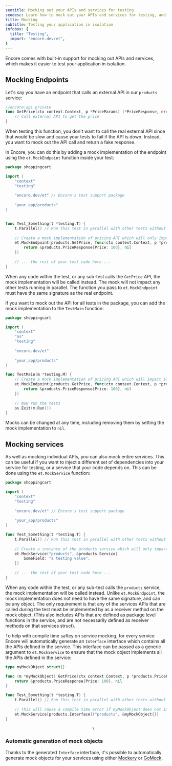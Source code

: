 ```yaml
---
seotitle: Mocking out your APIs and services for testing
seodesc: Learn how to mock out your APIs and services for testing, and how to use the built-in mocking support in Encore.
title: Mocking
subtitle: Testing your application in isolation
infobox: {
  title: "Testing",
  import: "encore.dev/et",
}
---
```


Encore comes with built-in support for mocking out APIs and services, which makes it easier to test your application in
isolation.

## Mocking Endpoints

Let's say you have an endpoint that calls an external API in our `products` service:

```go
//encore:api private
func GetPrice(ctx context.Context, p *PriceParams) (*PriceResponse, error) {
    // Call external API to get the price
}
```

When testing this function, you don't want to call the real external API since that would be slow and cause your tests
to fail if the API is down. Instead, you want to mock out the API call and return a fake response.

In Encore, you can do this by adding a mock implementation of the endpoint using the `et.MockEndpoint` function inside your test:

```go
package shoppingcart

import (
	"context"
	"testing"
	
	"encore.dev/et" // Encore's test support package
	
	"your_app/products"
)


func Test_Something(t *testing.T) {
	t.Parallel() // Run this test in parallel with other tests without the mock implementation interfering
	
	// Create a mock implementation of pricing API which will only impact this test and any sub-tests
	et.MockEndpoint(products.GetPrice, func(ctx context.Context, p *products.PriceParams) (*products.PriceResponse, error) {
		return &products.PriceResponse{Price: 100}, nil
	})
	
	// ... the rest of your test code here ...
} 
```

When any code within the test, or any sub-test calls the `GetPrice` API, the mock implementation will be called instead.
The mock will not impact any other tests running in parallel. The function you pass to `et.MockEndpoint` must have the same
signature as the real endpoint.

If you want to mock out the API for all tests in the package, you can add the mock implementation to the `TestMain` function:

```go
package shoppingcart

import (
	"context"
	"os"
    "testing"
    
    "encore.dev/et"
	
	"your_app/products"
)

func TestMain(m *testing.M) {
    // Create a mock implementation of pricing API which will impact all tests within this package
    et.MockEndpoint(products.GetPrice, func(ctx context.Context, p *products.PriceParams) (*products.PriceResponse, error) {
        return &products.PriceResponse{Price: 100}, nil
    })
    
    // Now run the tests
    os.Exit(m.Run())
}
```

Mocks can be changed at any time, including removing them by setting the mock implementation to `nil`.

## Mocking services

As well as mocking individual APIs, you can also mock entire services. This can be useful if you want to inject a different
set of dependencies into your service for testing, or a service that your code depends on. This can be done using the
`et.MockService` function:

```go
package shoppingcart

import (
    "context"
    "testing"
    
    "encore.dev/et" // Encore's test support package
    
    "your_app/products"
)

func Test_Something(t *testing.T) {
    t.Parallel() // Run this test in parallel with other tests without the mock implementation interfering
    
    // Create a instance of the products service which will only impact this test and any sub-tests
    et.MockService("products", &products.Service{
		SomeField: "a testing value",
	})
    
    // ... the rest of your test code here ...
}
```

When any code within the test, or any sub-test calls the `products` service, the mock implementation will be called instead.
Unlike `et.MockEndpoint`, the mock implementation does not need to have the same signature, and can be any object. The only requirement
is that any of the services APIs that are called during the test must be implemented by as a receiver method on the mock object.
(This also includes APIs that are defined as package level functions in the service, and are not necessarily defined as receiver methods
on that services struct).

To help with compile time saftey on service mocking, for every service Encore will automatically generate an `Interface` interface
which contains all the APIs defined in the service. This interface can be passed as a generic argument to `et.MockService` to ensure
that the mock object implements all the APIs defined in the service:

```go
type myMockObject struct{}

func (m *myMockObject) GetPrice(ctx context.Context, p *products.PriceParams) (*products.PriceResponse, error) {
    return &products.PriceResponse{Price: 100}, nil
}

func Test_Something(t *testing.T) {
    t.Parallel() // Run this test in parallel with other tests without the mock implementation interfering
    
    // This will cause a compile time error if myMockObject does not implement all the APIs defined in the products service
    et.MockService[products.Interface]("products", &myMockObject{})
}
```
                                          \
### Automatic generation of mock objects

Thanks to the generated `Interface` interface, it's possible to automatically generate mock objects for your services using
either [Mockery](https://vektra.github.io/mockery/latest/) or [GoMock](https://github.com/uber-go/mock).
